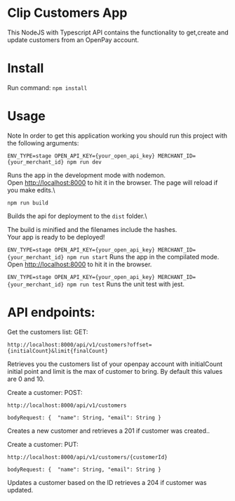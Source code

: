 # Clip Customers App

This NodeJS with Typescript API contains the functionality to get,create and update customers from an OpenPay account.

# Install

Run command: 
 `npm install`
  
# Usage

Note In order to get this application working you should run this project with the following arguments:

 `ENV_TYPE=stage OPEN_API_KEY={your_open_api_key} MERCHANT_ID={your_merchant_id} npm run dev`

Runs the app in the development mode with nodemon.\
Open [http://localhost:8000](http://localhost:8000) to hit it in the browser.
The page will reload if you make edits.\

 `npm run build`

Builds the api for deployment to the `dist` folder.\

The build is minified and the filenames include the hashes.\
Your app is ready to be deployed!


 `ENV_TYPE=stage OPEN_API_KEY={your_open_api_key} MERCHANT_ID={your_merchant_id} npm run start`
Runs the app in the compilated mode.\
Open [http://localhost:8000](http://localhost:8000) to hit it in the browser.

 `ENV_TYPE=stage OPEN_API_KEY={your_open_api_key} MERCHANT_ID={your_merchant_id} npm run test`
Runs the unit test with jest.

# API endpoints:
Get the customers list: 
GET:

`http://localhost:8000/api/v1/customers?offset={initialCount}&limit{finalCount}`

Retrieves you the customers list of your openpay account with initialCount initial point and limit is the max of customer to bring. By default this values are 0 and 10.

Create a customer:
POST:

`http://localhost:8000/api/v1/customers`

`bodyRequest: {  "name": String, "email": String }`

Creates a new customer and retrieves a 201 if customer was created..

Create a customer:
PUT:

`http://localhost:8000/api/v1/customers/{customerId}`

`bodyRequest: {  "name": String, "email": String }`

Updates a customer based on the ID retrieves a 204 if customer was updated.





